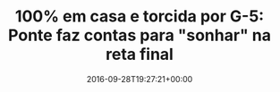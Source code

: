 ---
layout: post
title: "100% em casa e torcida por G-5: Ponte faz contas para \"sonhar\" na reta final"
date: 2016-09-28T19:27:21+00:00
external_link: "http://globoesporte.globo.com/sp/campinas-e-regiao/futebol/times/ponte-preta/noticia/2016/09/100-em-casa-e-torcida-por-g-5-ponte-faz-contas-para-sonhar-na-reta-final.html"
categories: news globo.com
---